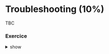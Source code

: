 # Troubleshooting (10%)

TBC
### Exercice

<details><summary>show</summary>
<p>

```bash
Solution
```

</p>
</details>